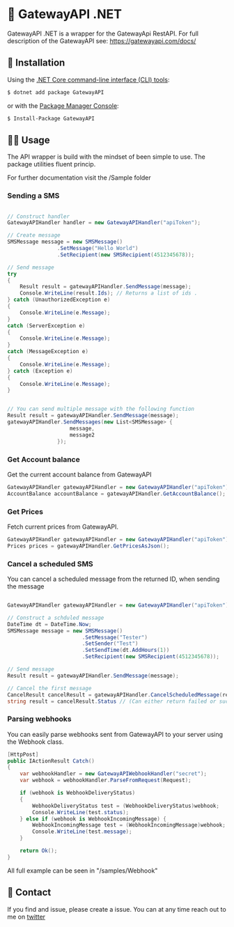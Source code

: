 # 📧 GatewayAPI .NET

GatewayAPI .NET is a wrapper for the GatewayApi RestAPI. For full description of the GatewayAPI see: https://gatewayapi.com/docs/

## 🔧 Installation

Using the [.NET Core command-line interface (CLI) tools](https://docs.microsoft.com/en-us/dotnet/core/tools/):

```bash
$ dotnet add package GatewayAPI
```

or with the [Package Manager Console](https://docs.microsoft.com/en-us/nuget/tools/package-manager-console):

```bash
$ Install-Package GatewayAPI
```

## 👷‍♀️ Usage
The API wrapper is build with the mindset of been simple to use. The package utilities fluent princip.

For further documentation visit the /Sample folder

### Sending a SMS
```c#

// Construct handler
GatewayAPIHandler handler = new GatewayAPIHandler("apiToken");

// Create message
SMSMessage message = new SMSMessage()
                .SetMessage("Hello World")                
                .SetRecipient(new SMSRecipient(4512345678));

// Send message
try
{
    Result result = gatewayAPIHandler.SendMessage(message);
    Console.WriteLine(result.Ids); // Returns a list of ids .
} catch (UnauthorizedException e)
{
    Console.WriteLine(e.Message);
}
catch (ServerException e)
{
    Console.WriteLine(e.Message);
}
catch (MessageException e)
{
    Console.WriteLine(e.Message);
} catch (Exception e)
{
    Console.WriteLine(e.Message);
}


// You can send multiple message with the following function
Result result = gatewayAPIHandler.SendMessage(message);
gatewayAPIHandler.SendMessages(new List<SMSMessage> {
                    message,
                    message2
                });
```

### Get Account balance
Get the current account balance from GatewayAPI

```C#
GatewayAPIHandler gatewayAPIHandler = new GatewayAPIHandler("apiToken");            
AccountBalance accountBalance = gatewayAPIHandler.GetAccountBalance();
```

### Get Prices
Fetch current prices from GatewayAPI. 

```C#
GatewayAPIHandler gatewayAPIHandler = new GatewayAPIHandler("apiToken");            
Prices prices = gatewayAPIHandler.GetPricesAsJson();
```

### Cancel a scheduled SMS
You can cancel a scheduled message from the returned ID, when sending the message

```C#

GatewayAPIHandler gatewayAPIHandler = new GatewayAPIHandler("apiToken");            

// Construct a schduled message
DateTime dt = DateTime.Now;
SMSMessage message = new SMSMessage()
                        .SetMessage("Tester")
                        .SetSender("Test")
                        .SetSendTime(dt.AddHours(1))                                    
                        .SetRecipient(new SMSRecipient(4512345678));

// Send message
Result result = gatewayAPIHandler.SendMessage(message);

// Cancel the first message
CancelResult cancelResult = gatewayAPIHandler.CancelScheduledMessage(result.Ids[0]);
string result = cancelResult.Status // (Can either return failed or success)
```

### Parsing webhooks
You can easily parse webhooks sent from GatewayAPI to your server using the Webhook class.

```C#
[HttpPost]
public IActionResult Catch()
{
    var webhookHandler = new GatewayAPIWebhookHandler("secret");
    var webhook = webhookHandler.ParseFromRequest(Request);

    if (webhook is WebhookDeliveryStatus)
    {
        WebhookDeliveryStatus test = (WebhookDeliveryStatus)webhook;
        Console.WriteLine(test.status);
    } else if (webhook is WebhookIncomingMessage) {
        WebhookIncomingMessage test = (WebhookIncomingMessage)webhook;
        Console.WriteLine(test.message);
    }

    return Ok();
}
```

All full example can be seen in "/samples/Webhook"


## 📎 Contact

If you find and issue, please create a issue. You can at any time reach out to me on [twitter](https://twitter.com/snuswdk)
